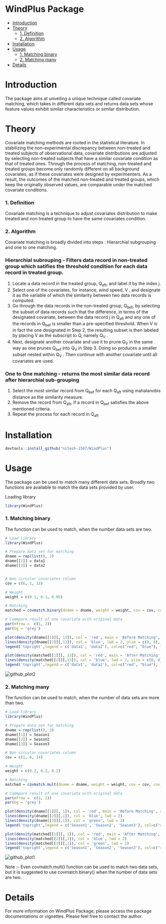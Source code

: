 # **WindPlus Package**

- [Introduction](#introduction)
- [Theory](#theory)
    - [1. Definition](#definition)
    - [2. Algorithm](#algorithm)
- [Installation](#installation)
- [Usage](#usage)
    - [1. Matching binary](#matching-binary)
    - [2. Matching many](#matching-many)
- [Details](#details)

# Introduction
The package aims at unveiling a unique technique called covariate matching, which takes in different data sets and returns data sets whose feature values exhibit similar characteristics or similar distribution.

#  Theory
Covariate matching methods are rooted in the statistical literature. In
stabilizing the non-experimental discrepancy between non-treated and treated subjects of observational data, covariate distributions are adjusted by selecting non-treated subjects that have a similar covariate condition as that of treated ones. Through the process of matching, non-treated and treated groups become only randomly different on all background covariates, as if these covariates were designed by experimenters. As a result, the outcomes of the matched non-treated and treated groups, which keep the originally observed values, are comparable under the matched covariate conditions.

### 1. Definition
Covariate matching is a technique to adjust covariates distribution to make treated and non treated group to have the same covariates condition.

### 2. Algorithm
Covariate matching is broadly divided into steps : Hierarchial subgrouping and one to one matching.
### Hierarchial subrouping - Filters data record in non-treated group which satifies the threshold condition for each data record in treated group.
1. Locate a data record in the treated group, Q<sub>aft</sub>, and label it by the index
j.
2. Select one of the covariates, for instance, wind speed, V , and designate
it as the variable of which the similarity between two data records is
computed.
3. Go through the data records in the non-treated group, Q<sub>bef</sub>, by selecting
the subset of data records such that the difference, in terms of the
designated covariate, between the data record j in Q<sub>aft</sub> and any one of
the records in Q<sub>bef</sub> is smaller than a pre-specified threshold. When
V is in fact the one designated in Step 2, the resulting subset is then
labeled by placing V as the subscript to Q, namely Q<sub>V</sub> .
4. Next, designate another covariate and use it to prune Q<sub>V</sub> in the same
way as one prunes Q<sub>bef</sub> into Q<sub>V</sub> in Step 3. Doing so produces a smaller
subset nested within Q<sub>V</sub> . Then continue with another covariate until all
covariates are used.

### One to One matching - returns the most similar data record after hierarchial sub-grouping
1. Select the most similar record from Q<sub>bef</sub> for each Q<sub>aft</sub> using mahalanobis distance as the similarity measure.
2. Remove the record from Q<sub>aft</sub>, if a record in Q<sub>bef</sub> satisfies the above mentioned criteria. 
3. Repeat the process for each record in Q<sub>aft</sub>

# Installation
```R
devtools::install_github("nitesh-1507/WindPlus")
```
# Usage 
The package can be used to match many different data sets. Broadly two functions are available to match the data sets provided by user.

Loading library

```R
library(WindPlus)
```
### 1. Matching binary
The function can be used to match, when the number data sets are two.

```R
# Load library
library(WindPlus)

# Prepare data set for matching
dname = rep(list(), 2)
dname[[1]] = data1
dname[[2]] = data2


# Non circular covariates column
cov = c(6, 1, 13)

# Weight 
weight = c(0.1, 0.1, 0.05)

# Matching
matched = covmatch.binary(dname = dname, weight = weight, cov = cov, cov_circ = NULL)

# Commpare result of one covariate with original data
par(mfrow =  c(1, 2))
par(bg = 'grey')

plot(density(dname[[1]][, 13]), col = 'red', main = 'Before Matching', xlab = 'Turbulence Intensity', lwd = 2, ylim = c(0, 8))
lines(density(dname[[2]][,13]), col = 'blue', lwd = 2, ylim = c(0, 8), ylim = c(0, 8))
legend('topright',legend = c('data1', 'data2'), col=c("red", "blue"), lty=1, lwd = 2)

plot(density(matched[[1]][, 13]), col = 'red', main = 'After Matching', xlab = 'Turbulence Intensity', lwd = 2, ylim = c(0, 8))
lines(density(matched[[2]][,13]), col = 'blue', lwd = 2, ylim = c(0, 8))
legend('topright',legend = c('data1', 'data2'), col=c("red", "blue"), lty=1, lwd = 2)

```
![github_plot2](https://user-images.githubusercontent.com/49033958/69360049-74d09d80-0c4f-11ea-95ed-9c7a726ad91f.jpeg)

### 2. Matching many
The function can be used to match, when the number of data sets are more than two.

```R
# Load library
library(WindPlus)

# Prepare data set for matching
dname = rep(list(), 3)
dname[[1]] = Season1
dname[[2]] = Season2
dname[[3]] = Season3

# Non circular covariates column
cov = c(1, 6, 14)

# Weight 
weight = c(0.2, 0.2, 0.2)

# Matching
matched = covmatch.mult(dname = dname, weight = weight, cov = cov, cov_circ = NULL)

# Commpare result of one covariate with original data
par(mfrow =  c(1, 2))
par(bg = 'grey')

plot(density(dname[[1]][, 1]), col = 'red', main = 'Before Matching', xlab = 'Wind Speed (m/s)', lwd = 2)
lines(density(dname[[2]][,1]), col = 'blue', lwd = 2)
lines(density(dname[[3]][,1]), col = 'green', lwd = 2)
legend('topright',legend = c('Season1', 'Season2', 'Season3'), col=c("red", "blue"), lty=1, lwd = 2)

plot(density(matched[[1]][, 1]), col = 'red', main = 'After Matching', xlab = 'Wind Speed (m/s)', lwd = 2)
lines(density(matched[[2]][,1]), col = 'blue', lwd = 2)
lines(density(matched[[3]][,1]), col = 'green', lwd = 2)
legend('topright',legend = c('Season1', 'Season2', 'Season3'), col=c("red", "blue"), lty=1, lwd = 2)
```
![github_plot1](https://user-images.githubusercontent.com/49033958/69360137-a5b0d280-0c4f-11ea-8359-8bdedf90a1a5.jpeg)

Note :- Even covmatch.mult() function can be used to match two data sets, but it is suggested to use covmatch.binary() when the number of data sets are two.

# Details
For more information on WindPlus Package, please access the package documentations or vignettes. Please feel free to contact the author.



